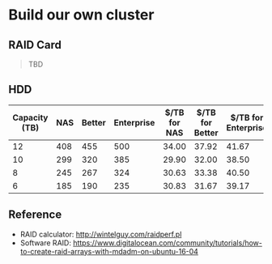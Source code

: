 # Build our own cluster

## RAID Card

> TBD

## HDD

| Capacity (TB) | NAS | Better | Enterprise | $/TB for NAS | $/TB for Better | $/TB for Enterprise |
|---------------|-----|--------|------------|--------------|-----------------|---------------------|
| 12            | 408 | 455    | 500        | 34.00        | 37.92           | 41.67               |
| 10            | 299 | 320    | 385        | 29.90        | 32.00           | 38.50               |
| 8             | 245 | 267    | 324        | 30.63        | 33.38           | 40.50               |
| 6             | 185 | 190    | 235        | 30.83        | 31.67           | 39.17               |

## Reference

- RAID calculator: <http://wintelguy.com/raidperf.pl>
- Software RAID: <https://www.digitalocean.com/community/tutorials/how-to-create-raid-arrays-with-mdadm-on-ubuntu-16-04>
